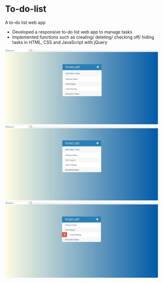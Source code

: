 # To-do-list
A to-do list web app
- Developed a responsive to-do list web app to manage tasks
- Implemented functions such as creating/ deleting/ checking off/ hiding tasks in HTML, CSS and JavaScript with jQuery

![Alt text](https://github.com/cedarforest7/To-do-list/blob/master/demo/todo.jpg?raw=true "Title")
![Alt text](https://github.com/cedarforest7/To-do-list/blob/master/demo/checkoff.jpg?raw=true "Title")
![Alt text](https://github.com/cedarforest7/To-do-list/blob/master/demo/delete.jpg?raw=true "Title")
